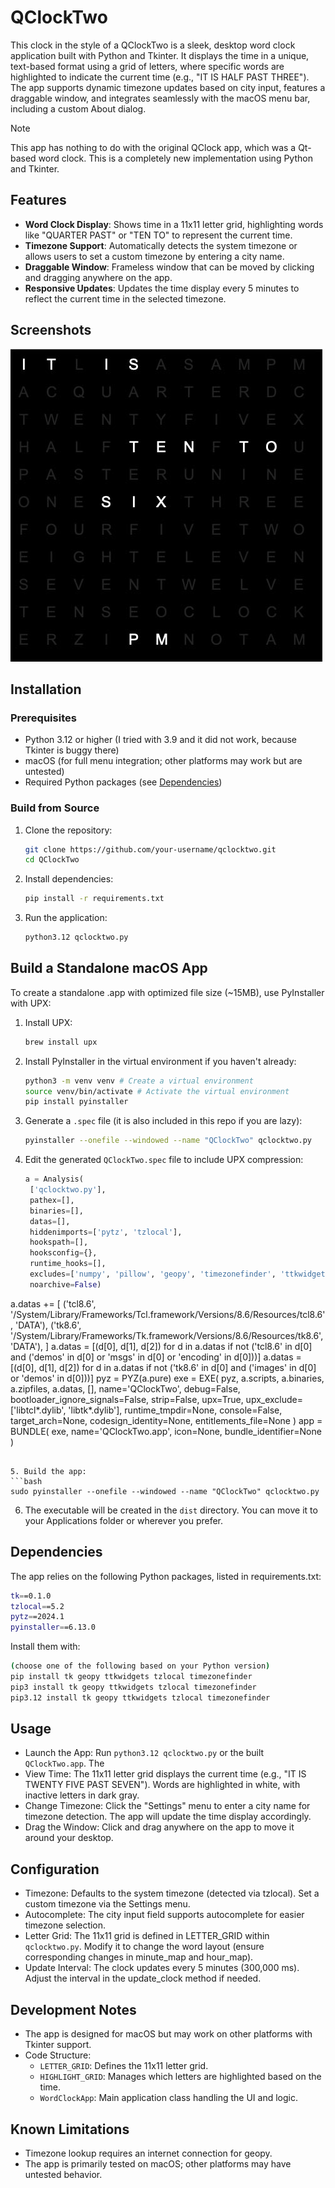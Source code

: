 # QClockTwo

This clock in the style of a QClockTwo is a sleek, desktop word clock application built with Python and Tkinter. It displays the time in a unique, text-based format using a grid of letters, where specific words are highlighted to indicate the current time (e.g., "IT IS HALF PAST THREE"). The app supports dynamic timezone updates based on city input, features a draggable window, and integrates seamlessly with the macOS menu bar, including a custom About dialog.

> [!NOTE]
> This app has nothing to do with the original QClock app, which was a Qt-based word clock. This is a completely new implementation using Python and Tkinter.

## Features

- **Word Clock Display**: Shows time in a 11x11 letter grid, highlighting words like "QUARTER PAST" or "TEN TO" to represent the current time.
- **Timezone Support**: Automatically detects the system timezone or allows users to set a custom timezone by entering a city name.
- **Draggable Window**: Frameless window that can be moved by clicking and dragging anywhere on the app.
- **Responsive Updates**: Updates the time display every 5 minutes to reflect the current time in the selected timezone.

## Screenshots

![User Interface](screenshots/UI.jpg)


## Installation

### Prerequisites

- Python 3.12 or higher (I tried with 3.9 and it did not work, because Tkinter is buggy there)
- macOS (for full menu integration; other platforms may work but are untested)
- Required Python packages (see [Dependencies](#dependencies))

### Build from Source

1. Clone the repository:
   ```bash
   git clone https://github.com/your-username/qclocktwo.git
   cd QClockTwo

2. Install dependencies:
   ```bash
   pip install -r requirements.txt
   ```
3. Run the application:
   ```bash
   python3.12 qclocktwo.py
   ```

## Build a Standalone macOS App

To create a standalone .app with optimized file size (~15MB), use PyInstaller with UPX:

1. Install UPX:

   ```bash
   brew install upx
   ```
2. Install PyInstaller in the virtual environment if you haven't already:
   ```bash
   python3 -m venv venv # Create a virtual environment
   source venv/bin/activate # Activate the virtual environment
   pip install pyinstaller
   ```
3. Generate a `.spec` file (it is also included in this repo if you are lazy):
   ```bash
   pyinstaller --onefile --windowed --name "QClockTwo" qclocktwo.py
   ```
4. Edit the generated `QClockTwo.spec` file to include UPX compression:
   ```python
   a = Analysis(
    ['qclocktwo.py'],
    pathex=[],
    binaries=[],
    datas=[],
    hiddenimports=['pytz', 'tzlocal'],
    hookspath=[],
    hooksconfig={},
    runtime_hooks=[],
    excludes=['numpy', 'pillow', 'geopy', 'timezonefinder', 'ttkwidgets', 'cffi', 'pycparser', 'geographiclib', 'h3'],
    noarchive=False)
a.datas += [
    ('tcl8.6', '/System/Library/Frameworks/Tcl.framework/Versions/8.6/Resources/tcl8.6', 'DATA'),
    ('tk8.6', '/System/Library/Frameworks/Tk.framework/Versions/8.6/Resources/tk8.6', 'DATA'),
]
a.datas = [(d[0], d[1], d[2]) for d in a.datas if not ('tcl8.6' in d[0] and ('demos' in d[0] or 'msgs' in d[0] or 'encoding' in d[0]))]
a.datas = [(d[0], d[1], d[2]) for d in a.datas if not ('tk8.6' in d[0] and ('images' in d[0] or 'demos' in d[0]))]
pyz = PYZ(a.pure)
exe = EXE(
    pyz,
    a.scripts,
    a.binaries,
    a.zipfiles,
    a.datas,
    [],
    name='QClockTwo',
    debug=False,
    bootloader_ignore_signals=False,
    strip=False,
    upx=True,
    upx_exclude=['libtcl*.dylib', 'libtk*.dylib'],
    runtime_tmpdir=None,
    console=False,
    target_arch=None,
    codesign_identity=None,
    entitlements_file=None
)
app = BUNDLE(
    exe,
    name='QClockTwo.app',
    icon=None,
    bundle_identifier=None
)
   ```

5. Build the app:
   ```bash
   sudo pyinstaller --onefile --windowed --name "QClockTwo" qclocktwo.py
   ```
6. The executable will be created in the `dist` directory. You can move it to your Applications folder or wherever you prefer.

## Dependencies
The app relies on the following Python packages, listed in requirements.txt:

```bash
tk==0.1.0
tzlocal==5.2
pytz==2024.1
pyinstaller==6.13.0
```

Install them with:

```bash
(choose one of the following based on your Python version)
pip install tk geopy ttkwidgets tzlocal timezonefinder
pip3 install tk geopy ttkwidgets tzlocal timezonefinder
pip3.12 install tk geopy ttkwidgets tzlocal timezonefinder
```

## Usage
- Launch the App: Run `python3.12 qclocktwo.py` or the built `QClockTwo.app`.
The
- View Time: The 11x11 letter grid displays the current time (e.g., "IT IS TWENTY FIVE PAST SEVEN"). Words are highlighted in white, with inactive letters in dark gray.
- Change Timezone: Click the "Settings" menu to enter a city name for timezone detection. The app will update the time display accordingly.
- Drag the Window: Click and drag anywhere on the app to move it around your desktop.

## Configuration
- Timezone: Defaults to the system timezone (detected via tzlocal). Set a custom timezone via the Settings menu.
- Autocomplete: The city input field supports autocomplete for easier timezone selection.
- Letter Grid: The 11x11 grid is defined in LETTER_GRID within `qclocktwo.py`. Modify it to change the word layout (ensure corresponding changes in minute_map and hour_map).
- Update Interval: The clock updates every 5 minutes (300,000 ms). Adjust the interval in the update_clock method if needed.

## Development Notes

- The app is designed for macOS but may work on other platforms with Tkinter support.
- Code Structure:
    - `LETTER_GRID`: Defines the 11x11 letter grid.
    - `HIGHLIGHT_GRID`: Manages which letters are highlighted based on the time.
    - `WordClockApp`: Main application class handling the UI and logic.

## Known Limitations
- Timezone lookup requires an internet connection for geopy.
- The app is primarily tested on macOS; other platforms may have untested behavior.